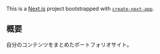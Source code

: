 This is a [Next.js](https://nextjs.org) project bootstrapped with [`create-next-app`](https://nextjs.org/docs/app/api-reference/cli/create-next-app).

## 概要

自分のコンテンツをまとめたポートフォリオサイト。
